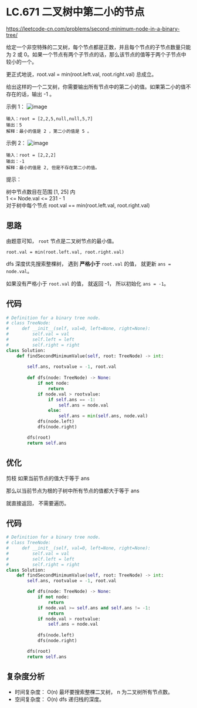 LC.671 二叉树中第二小的节点
====
https://leetcode-cn.com/problems/second-minimum-node-in-a-binary-tree/

给定一个非空特殊的二叉树，每个节点都是正数，并且每个节点的子节点数量只能为 2 或 0。如果一个节点有两个子节点的话，那么该节点的值等于两个子节点中较小的一个。

更正式地说，root.val = min(root.left.val, root.right.val) 总成立。

给出这样的一个二叉树，你需要输出所有节点中的第二小的值。如果第二小的值不存在的话，输出 -1 。

示例 1：
![image](https://assets.leetcode.com/uploads/2020/10/15/smbt1.jpg)
```
输入：root = [2,2,5,null,null,5,7]
输出：5
解释：最小的值是 2 ，第二小的值是 5 。
```
示例 2：
![image](https://assets.leetcode.com/uploads/2020/10/15/smbt2.jpg)

```
输入：root = [2,2,2]
输出：-1
解释：最小的值是 2, 但是不存在第二小的值。
```
提示：

树中节点数目在范围 [1, 25] 内  
1 <= Node.val <= 231 - 1  
对于树中每个节点 root.val == min(root.left.val, root.right.val)

## 思路

由题意可知， `root` 节点是二叉树节点的最小值。 

`root.val = min(root.left.val, root.right.val)`

dfs 深度优先搜索整棵树， 遇到 **严格小于** `root.val` 的值， 就更新 `ans = node.val`。

如果没有严格小于 `root.val` 的值， 就返回 -1， 所以初始化 `ans = -1`。

## 代码
```python
# Definition for a binary tree node.
# class TreeNode:
#     def __init__(self, val=0, left=None, right=None):
#         self.val = val
#         self.left = left
#         self.right = right
class Solution:
    def findSecondMinimumValue(self, root: TreeNode) -> int:
    
        self.ans, rootvalue = -1, root.val
        
        def dfs(node: TreeNode) -> None:
            if not node:
                return
            if node.val > rootvalue:
                if self.ans == -1:
                    self.ans = node.val
                else:
                    self.ans = min(self.ans, node.val)
            dfs(node.left)
            dfs(node.right)

        dfs(root)
        return self.ans
```

## 优化
剪枝
如果当前节点的值大于等于 ans

那么以当前节点为根的子树中所有节点的值都大于等于 ans

就直接返回， 不需要遍历。

## 代码

```python
# Definition for a binary tree node.
# class TreeNode:
#     def __init__(self, val=0, left=None, right=None):
#         self.val = val
#         self.left = left
#         self.right = right
class Solution:
    def findSecondMinimumValue(self, root: TreeNode) -> int:
        self.ans, rootvalue = -1, root.val

        def dfs(node: TreeNode) -> None:
            if not node:
                return
            if node.val >= self.ans and self.ans != -1:
                return
            if node.val > rootvalue:
                self.ans = node.val
            
            dfs(node.left)
            dfs(node.right)

        dfs(root)
        return self.ans
```
## 复杂度分析
- 时间复杂度： O(n) 最坏要搜索整棵二叉树， n 为二叉树所有节点数。
- 空间复杂度： O(n) dfs 递归栈的深度。
